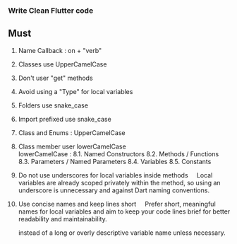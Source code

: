 ### Write Clean Flutter code

## Must

1. Name Callback : on + "verb"
2. Classes use UpperCamelCase
3. Don't user "get" methods
4. Avoid using a "Type" for local variables
5. Folders use snake_case

6. Import prefixed use snake_case
   <!-- Ex :  import 'flutter:widget' as widget -->

7. Class and Enums : UpperCamelCase
   <!-- Ex : ButtonWidget -->

8. Class member user lowerCamelCase  
   lowerCamelCase :
   8.1. Named Constructors <!-- Ex : ButtonWidget() -->
   8.2. Methods / Functions <!-- Ex : ButtonWidget.longStretched() -->
   8.3. Parameters / Named Parameters <!-- Ex : method(String countryName){} -->
   8.4. Variables <!-- Ex :  String myVariable = "Hello" -->
   8.5. Constants <!-- Ex : const defaultTimeout = 1000 -->

9. Do not use underscores for local variables inside methods
       Local variables are already scoped privately within the method,
   so using an underscore is unnecessary and against Dart naming conventions.

10. Use concise names and keep lines short
        Prefer short, meaningful names for local variables and aim to keep your code lines brief for better readability and maintainability.
    <!--  Example: Use var name = 'John'; -->
    instead of a long or overly descriptive variable name unless necessary.
